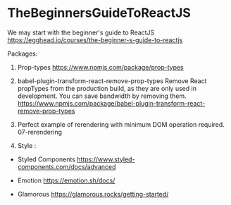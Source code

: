 # TheBeginnersGuideToReactJS

We may start with the beginner's guide to ReactJS
https://egghead.io/courses/the-beginner-s-guide-to-reactjs

Packages:

1. Prop-types
  https://www.npmjs.com/package/prop-types
  
2. babel-plugin-transform-react-remove-prop-types
Remove React propTypes from the production build, as they are only used in development. You can save bandwidth by removing them.
  https://www.npmjs.com/package/babel-plugin-transform-react-remove-prop-types
  
3. Perfect example of rerendering with minimum DOM operation required. 
07-rerendering

4. Style :
  - Styled Components 
  https://www.styled-components.com/docs/advanced
  
  - Emotion 
  https://emotion.sh/docs/
  
  - Glamorous
  https://glamorous.rocks/getting-started/
